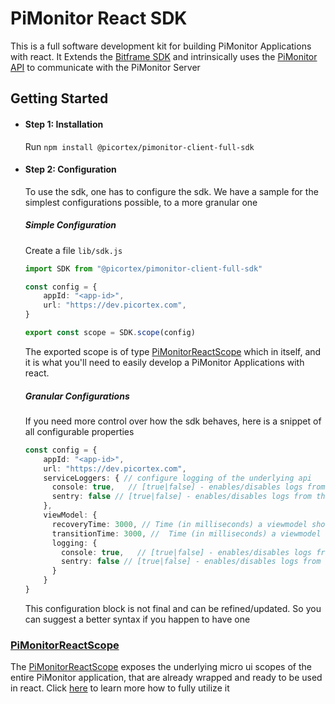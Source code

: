 # PiMonitor React SDK

This is a full software development kit for building PiMonitor Applications with react. It Extends the [Bitframe SDK](../../../bitframe/sdk/ReadMe.md) and intrinsically uses
the [PiMonitor API](../api/ReadMe.md)
to communicate with the PiMonitor Server

## Getting Started

- #### Step 1: Installation

  Run `npm install @picortex/pimonitor-client-full-sdk`

- #### Step 2: Configuration
  To use the sdk, one has to configure the sdk. We have a sample for the simplest configurations possible, to a more granular one

  ##### Simple Configuration

  Create a file `lib/sdk.js`

    ```typescript
    import SDK from "@picortex/pimonitor-client-full-sdk"
    
    const config = {
        appId: "<app-id>",
        url: "https://dev.picortex.com",
    }
    
    export const scope = SDK.scope(config)
    ```

  The exported scope is of type [PiMonitorReactScope](#pimonitorreactscope) which in itself, and it is what you'll need to easily develop a PiMonitor Applications with react.

  ##### Granular Configurations

  If you need more control over how the sdk behaves, here is a snippet of all configurable properties

  ```typescript
  const config = {
      appId: "<app-id>",
      url: "https://dev.picortex.com",
      serviceLoggers: { // configure logging of the underlying api
        console: true,   // [true|false] - enables/disables logs from the api to the console
        sentry: false // [true|false] - enables/disables logs from the api to sentry  
      },
      viewModel: {
        recoveryTime: 3000, // Time (in milliseconds) a viewmodel should take to recover itself from an error state
        transitionTime: 3000, //  Time (in milliseconds) a viewmodel should take to transtion from a success state to visible data
        logging: {
          console: true,   // [true|false] - enables/disables logs from the api to the console
          sentry: false // [true|false] - enables/disables logs from the api to sentry  
        }
      }
  }
  ```

  This configuration block is not final and can be refined/updated. So you can suggest a better syntax if you happen to have one

### [PiMonitorReactScope](./00-PiMonitorReactScope.md)

The [PiMonitorReactScope](./00-PiMonitorReactScope.md) exposes the underlying micro ui scopes of the entire PiMonitor application, that are already wrapped and ready to be used in react.
Click [here](./00-PiMonitorReactScope.md) to learn more how to fully utilize it